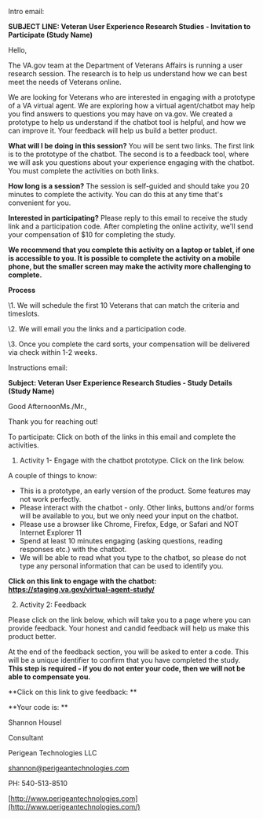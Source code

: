 Intro email: 

**SUBJECT LINE: Veteran User Experience Research Studies - Invitation to Participate (Study Name)**

Hello,

The VA.gov team at the Department of Veterans Affairs is running a user research session. The research is to help us understand how we can best meet the needs of Veterans online.

We are looking for Veterans who are interested in engaging with a prototype of a VA virtual agent. We are exploring how a virtual agent/chatbot may help you find answers to questions you may have on va.gov. We created a prototype to help us understand if the chatbot tool is helpful, and how we can improve it. Your feedback will help us build a better product. 

**What will I be doing in this session?** You will be sent two links. The first link is to the prototype of the chatbot. The second is to a feedback tool, where we will ask you questions about your experience engaging with the chatbot. You must complete the activities on both links. 

**How long is a session?** The session is self-guided and should take you 20 minutes to complete the activity. You can do this at any time that's convenient for you. 

**Interested in participating?** Please reply to this email to receive the study link and a participation code. After completing the online activity, we'll send your compensation of $10 for completing the study.

**We recommend that you complete this activity on a laptop or tablet, if one is accessible to you. It is possible to complete the activity on a mobile phone, but the smaller screen may make the activity more challenging to complete.**  

**Process**

\1. We will schedule the first 10 Veterans that can match the criteria and timeslots.

\2. We will email you the links and a participation code.

\3. Once you complete the card sorts, your compensation will be delivered via check within 1-2 weeks.

 

Instructions email:  

**Subject: Veteran User Experience Research Studies - Study Details (Study Name)**

Good AfternoonMs./Mr.,

Thank you for reaching out!

To participate: Click on both of the links in this email and complete the activities. 

1. Activity 1- Engage with the chatbot prototype. Click on the link below. 

A couple of things to know:

- This is a prototype, an early version of the product. Some features may not work perfectly.
- Please interact with the chatbot - only. Other links, buttons and/or forms will be available to you, but we only need your input on the chatbot.
- Please use a browser like Chrome, Firefox, Edge, or Safari and NOT Internet Explorer 11
- Spend at least 10 minutes engaging (asking questions, reading responses etc.) with the chatbot.
- We will be able to read what you type to the chatbot, so please do not type any personal information that can be used to identify you.

**Click on this link to engage with the chatbot:  https://staging.va.gov/virtual-agent-study/**  

2. Activity 2: Feedback

Please click on the link below, which will take you to a page where you can provide feedback. Your honest and candid feedback will help us make this product better. 

At the end of the feedback section, you will be asked to enter a code. This will be a unique identifier to confirm that you have completed the study. **This step is required - if you do not enter your code, then we will not be able to compensate you.**

**Click on this link to give feedback: ** 

**Your code is: **

 

Shannon Housel

Consultant

Perigean Technologies LLC

[shannon@perigeantechnologies.com](mailto:shannon@perigeantechnologies.com)

PH: 540-513-8510

[http://www.perigeantechnologies.com](http://www.perigeantechnologies.com/)

 